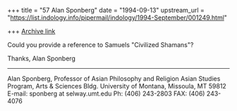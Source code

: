 +++
title = "57 Alan Sponberg"
date = "1994-09-13"
upstream_url = "https://list.indology.info/pipermail/indology/1994-September/001249.html"

+++
[Archive link](https://list.indology.info/pipermail/indology/1994-September/001249.html)


Could you provide a reference to Samuels "Civilized Shamans"?

Thanks,  Alan Sponberg



*************************************
Alan Sponberg, Professor of Asian Philosophy and Religion
Asian Studies Program, Arts & Sciences Bldg.
University of Montana, Missoula, MT 59812
E-mail: sponberg at selway.umt.edu
Ph: (406) 243-2803     FAX: (406) 243-4076







